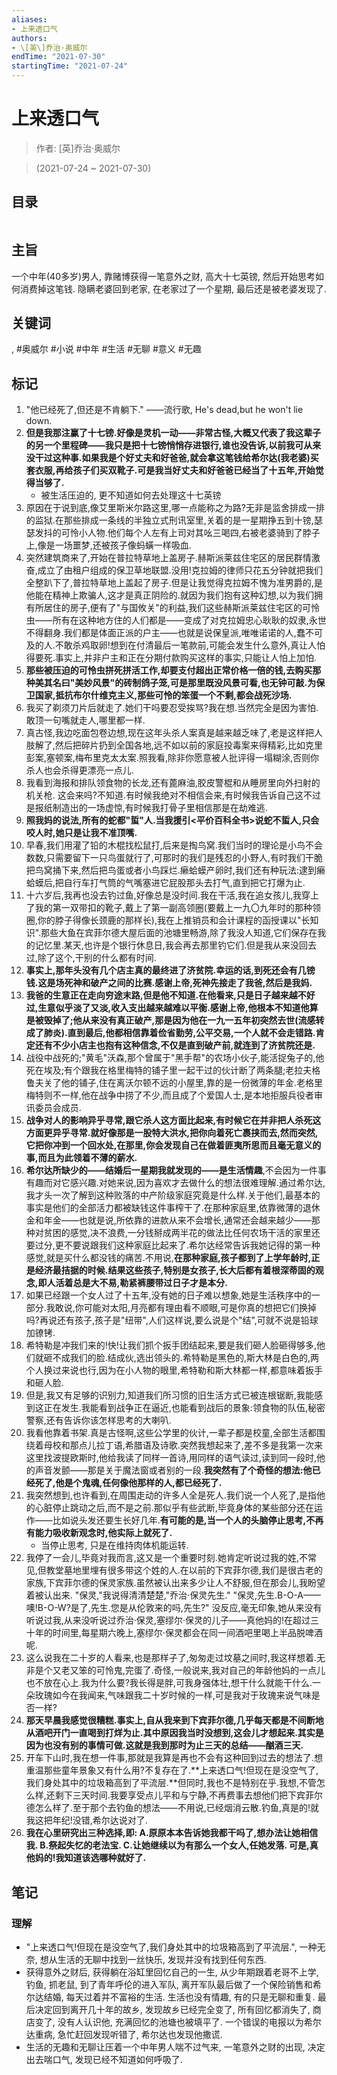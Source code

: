 ```yaml
---
aliases:
- 上来透口气
authors:
- \[英\]乔治·奥威尔
endTime: "2021-07-30"
startingTime: "2021-07-24"
---
```


# 上来透口气

> 作者: \[英\]乔治·奥威尔

> (2021-07-24 \~ 2021-07-30)


## 目录
```

```

## 主旨
一个中年\(40多岁\)男人, 靠赌博获得一笔意外之财, 高大十七英镑, 然后开始思考如何消费掉这笔钱. 隐瞒老婆回到老家, 在老家过了一个星期, 最后还是被老婆发现了.

## 关键词
, #奥威尔 #小说 #中年 #生活 #无聊 #意义 #无趣

## 标记
1. "他已经死了,但还是不肯躺下." ——流行歌, He's dead,but he won't lie down.
2. **但是我那注赢了十七镑.好像是灵机一动——非常古怪,大概又代表了我这辈子的另一个里程碑——我只是把十七镑悄悄存进银行,谁也没告诉,以前我可从来没干过这种事.如果我是个好丈夫和好爸爸,就会拿这笔钱给希尔达(我老婆)买套衣服,再给孩子们买双靴子.可是我当好丈夫和好爸爸已经当了十五年,开始觉得当够了.**
    * 被生活压迫的, 更不知道如何去处理这十七英镑
5. 原因在于说到底,像艾里斯米尔路这里,哪一点能称之为路?无非是监舍排成一排的监狱.在那些排成一条线的半独立式刑讯室里,关着的是一星期挣五到十镑,瑟瑟发抖的可怜小人物.他们每个人左有上司对其吆三喝四,右被老婆骑到了脖子上,像是一场噩梦,还被孩子像蚂蟥一样吸血.
7. 突然建筑商来了,开始在普拉特草地上盖房子.赫斯派莱兹住宅区的居民群情激奋,成立了由租户组成的保卫草地联盟.没用!克拉姆的律师只花五分钟就把我们全整趴下了,普拉特草地上盖起了房子.但是让我觉得克拉姆不愧为准男爵的,是他能在精神上欺骗人,这才是真正阴险的.就因为我们抱有这种幻想,以为我们拥有所居住的房子,便有了"与国攸关"的利益,我们这些赫斯派莱兹住宅区的可怜虫——所有在这种地方住的人们都是——变成了对克拉姆忠心耿耿的奴隶,永世不得翻身.我们都是体面正派的户主——也就是说保皇派,唯唯诺诺的人,蠢不可及的人.不敢杀鸡取卵!想到在付清最后一笔款前,可能会发生什么意外,真让人怕得要死.事实上,并非户主和正在分期付款购买这样的事实,只能让人怕上加怕.
8. **那些被压迫的可怜虫拼死拼活工作,却要支付超出正常价格一倍的钱,去购买那种美其名曰"美妙风景"的砖制鸽子笼,可是那里既没风景可看,也无钟可敲.为保卫国家,抵抗布尔什维克主义,那些可怜的笨蛋一个不剩,都会战死沙场.**
9. 我买了剃须刀片后就走了.她们干吗要忍受挨骂?我在想.当然完全是因为害怕.敢顶一句嘴就走人,哪里都一样.
10. 真古怪,我边吃面包卷边想,现在这年头杀人案真是越来越乏味了,老是这样把人肢解了,然后把碎片扔到全国各地,远不如以前的家庭投毒案来得精彩,比如克里彭案,塞顿案,梅布里克太太案.照我看,除非你愿意被人批评得一塌糊涂,否则你杀人也会杀得更漂亮一点儿.
11. 我看到海报和排队领食物的长龙,还有蓖麻油,胶皮警棍和从睡房里向外扫射的机关枪. 这会来吗?不知道.有时候我绝对不相信会来,有时候我告诉自己这不过是报纸制造出的一场虚惊,有时候我打骨子里相信那是在劫难逃.
12. **照我妈的说法,所有的蛇都"蜇"人.当我援引<平价百科全书>说蛇不蜇人,只会咬人时,她只是让我不准顶嘴.**
13. 早春,我们用灌了铅的木棍找松鼠打,后来是掏鸟窝.我们当时的理论是小鸟不会数数,只需要留下一只鸟蛋就行了,可那时的我们是残忍的小野人,有时我们干脆把鸟窝捅下来,然后把鸟蛋或者小鸟踩烂.癞蛤蟆产卵时,我们还有种玩法:逮到癞蛤蟆后,把自行车打气筒的气嘴塞进它屁股那头去打气,直到把它打爆为止.
14. 十六岁后,我再也没去钓过鱼,好像总是没时间.我在干活,我在追女孩儿,我穿上了我的第一双带扣的靴子,戴上了第一副高领圈(要戴上一九〇九年时的那种领圈,你的脖子得像长颈鹿的那样长),我在上推销员和会计课程的函授课以"长知识".那些大鱼在宾菲尔德大屋后面的池塘里畅游,除了我没人知道,它们保存在我的记忆里.某天,也许是个银行休息日,我会再去那里钓它们.但是我从来没回去过,除了这个,干别的什么都有时间.
15. **事实上,那年头没有几个店主真的最终进了济贫院.幸运的话,到死还会有几镑钱.这是场死神和破产之间的比赛.感谢上帝,死神先接走了我爸,然后是我妈.**
16. **我爸的生意正在走向穷途末路,但是他不知道.在他看来,只是日子越来越不好过,生意似乎淡了又淡,收入支出越来越难以平衡.感谢上帝,他根本不知道他算是被毁掉了;他从来没有真正破产,那是因为他在一九一五年初突然去世(流感转成了肺炎).直到最后,他都相信靠着俭省勤劳,公平交易,一个人就不会走错路.肯定还有不少小店主也抱有这种信念,不仅是直到破产前,就连到了济贫院还是.**
17. 战役中战死的;"黄毛"沃森,那个曾属于"黑手帮"的农场小伙子,能活捉兔子的,他死在埃及;有个跟我在格里梅特的铺子里一起干过的伙计断了两条腿;老拉夫格鲁夫关了他的铺子,住在离沃尔顿不远的小屋里,靠的是一份微薄的年金.老格里梅特则不一样,他在战争中捞了不少,而且成了个爱国人士,是本地拒服兵役者审讯委员会成员.
18. **战争对人的影响异乎寻常,跟它杀人这方面比起来,有时候它在并非把人杀死这方面更异乎寻常.就好像那是一股特大洪水,把你向着死亡裹挟而去,然而突然,它把你冲到一个回水处,在那里,你会发现自己在做着匪夷所思而且毫无意义的事,而且为此领着不薄的薪水.**
19. **希尔达所缺少的——结婚后一星期我就发现的——是生活情趣**,不会因为一件事有趣而对它感兴趣.对她来说,因为喜欢才去做什么的想法很难理解.通过希尔达,我才头一次了解到这种败落的中产阶级家庭究竟是什么样.关于他们,最基本的事实是他们的全部活力都被缺钱这件事榨干了.在那种家庭里,依靠微薄的退休金和年金——也就是说,所依靠的进款从来不会增长,通常还会越来越少——那种对贫困的感觉,决不浪费,一分钱掰成两半花的做法比任何农场干活的家里还要过分,更不要说跟我们这种家庭比起来了.希尔达经常告诉我她记得的第一种感觉,就是买什么都没钱的痛苦.不用说,**在那种家庭,孩子都到了上学年龄时,正是经济最拮据的时候.结果这些孩子,特别是女孩子,长大后都有着根深蒂固的观念,即人活着总是大不易,勒紧裤腰带过日子才是本分.**
20. 如果已经跟一个女人过了十五年,没有她的日子难以想象,她是生活秩序中的一部分.我敢说,你可能对太阳,月亮都有理由看不顺眼,可是你真的想把它们换掉吗?再说还有孩子,孩子是"纽带",人们这样说,要么说是个"结",可就不说是铅球加镣铐.
21. 希特勒是冲我们来的!快!让我们抓个扳手团结起来,要是我们砸人脸砸得够多,他们就砸不成我们的脸.结成伙,选出领头的.希特勒是黑色的,斯大林是白色的,两个人换过来说也行,因为在小人物的眼里,希特勒和斯大林都一样,都意味着扳手和砸人脸.
22. 但是,我又有足够的识别力,知道我们所习惯的旧生活方式已被连根锯断,我能感到这正在发生.我能看到战争正在逼近,也能看到战后的景象:领食物的队伍,秘密警察,还有告诉你该怎样思考的大喇叭.
23. 我看他靠着书架.真是古怪啊,这些公学里的伙计,一辈子都是校童,全部生活都围绕着母校和那点儿拉丁语,希腊语及诗歌.突然我想起来了,差不多是我第一次来这里找波提欧斯时,他给我读了同样一首诗,用同样的语气读过,读到同一段时,他的声音发颤——那是关于魔法窗或者别的一段.**我突然有了个奇怪的想法:他已经死了,他是个鬼魂,任何像他那样的人,都已经死了.**
24. 我突然想到,也许看到,在周围走动的许多人全是死人.我们说一个人死了,是指他的心脏停止跳动之后,而不是之前.那似乎有些武断,毕竟身体的某些部分还在运作——比如说头发还要生长好几年.**有可能的是,当一个人的头脑停止思考,不再有能力吸收新观念时,他实际上就死了.**
    * 当停止思考, 只是在维持肉体机能运转.
25. 我停了一会儿,毕竟对我而言,这又是一个重要时刻.她肯定听说过我的姓,不常见,但教堂墓地里埋有很多带这个姓的人.在以前的下宾菲尔德,我们是很古老的家族,下宾菲尔德的保灵家族.虽然被认出来多少让人不舒服,但在那会儿,我盼望着被认出来. "保灵,"我说得清清楚楚,"乔治·保灵先生." "保灵,先生.B-O-A——噢!B-O-W?是了,先生.您是从伦敦来的吗,先生?" 没反应,毫无印象,她从来没有听说过我,从来没听说过乔治·保灵,塞缪尔·保灵的儿子——真他妈的!在超过三十年的时间里,每星期六晚上,塞缪尔·保灵都会在同一间酒吧里喝上半品脱啤酒呢.
26. 这么说我在二十岁的人看来,也是那样子了,匆匆走过坟墓之间时,我这样想着.无非是个又老又笨的可怜鬼,完蛋了.奇怪,一般说来,我对自己的年龄他妈的一点儿也不放在心上.我为什么要?我长得是胖,可我身强体壮,想干什么就能干什么.一朵玫瑰如今在我闻来,气味跟我二十岁时候的一样,可是我对于玫瑰来说气味是否一样?
27. **那天早晨我感觉很糟糕.事实上,自从我来到下宾菲尔德,几乎每天都是不间断地从酒吧开门一直喝到打烊为止.其中原因我当时没想到,这会儿才想起来.其实是因为也没有别的事情可做.这就是我到那时为止三天的总结——酗酒三天.**
28. 开车下山时,我在想一件事,那就是我算是再也不会有这种回到过去的想法了.想重温那些童年景象又有什么用?不复存在了.**上来透口气!但现在是没空气了,我们身处其中的垃圾箱高到了平流层.**但同时,我也不是特别在乎.我想,不管怎么样,还剩下三天时间.我要享受点儿平和与宁静,不再费事去想他们把下宾菲尔德怎么样了.至于那个去钓鱼的想法——不用说,已经烟消云散.钓鱼,真是的!就我这把年纪!没错,希尔达说对了.
29. **我在心里研究出三种选择,即: A.原原本本告诉她我都干吗了,想办法让她相信我. B.祭起失忆的老法宝. C.让她继续以为有那么一个女人,任她发落. 可是,真他妈的!我知道该选哪种就好了.**

## 笔记

### 理解
* "上来透口气!但现在是没空气了,我们身处其中的垃圾箱高到了平流层.", 一种无奈, 想从生活的无聊中找到一丝快乐, 发现并没有找到任何东西.
* 获得意外之财后, 获得躺在浴缸里回忆自己的一生, 从少年期跟着老哥不上学, 钓鱼, 抓老鼠, 到了青年呼伦的进入军队, 离开军队最后做了一个保险销售和希尔达结婚, 每天过着并不富裕的生活. 生活也没有情趣, 有的只是无聊和重复.  最后决定回到离开几十年的故乡, 发现故乡已经完全变了, 所有回忆都消失了, 商店变了, 没有人认识他, 充满回忆的池塘也被填平了. 一个错误的电报以为希尔达重病, 急忙赶回发现听错了, 希尔达也发现他撒谎.
* 生活的无趣和无聊让压着一个中年男人喘不过气来, 一笔意外之财的出现, 决定出去喘口气, 发现已经不知道如何呼吸了.
